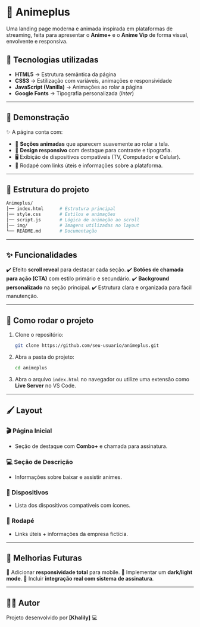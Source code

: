 # 🎌 Animeplus

Uma landing page moderna e animada inspirada em plataformas de streaming, feita para apresentar o **Anime+** e o **Anime Vip** de forma visual, envolvente e responsiva.

## 🚀 Tecnologias utilizadas

* **HTML5** → Estrutura semântica da página
* **CSS3** → Estilização com variáveis, animações e responsividade
* **JavaScript (Vanilla)** → Animações ao rolar a página
* **Google Fonts** → Tipografia personalizada (*Inter*)

---

## 📸 Demonstração

✨ A página conta com:

* 🎥 **Seções animadas** que aparecem suavemente ao rolar a tela.
* 🎨 **Design responsivo** com destaque para contraste e tipografia.
* 🖥️ Exibição de dispositivos compatíveis (TV, Computador e Celular).
* 📑 Rodapé com links úteis e informações sobre a plataforma.

---

## 📂 Estrutura do projeto

```bash
Animeplus/
│── index.html      # Estrutura principal
│── style.css       # Estilos e animações
│── script.js       # Lógica de animação ao scroll
│── img/            # Imagens utilizadas no layout
└── README.md       # Documentação
```

---

## ✨ Funcionalidades

✔️ Efeito **scroll reveal** para destacar cada seção.
✔️ **Botões de chamada para ação (CTA)** com estilo primário e secundário.
✔️ **Background personalizado** na seção principal.
✔️ Estrutura clara e organizada para fácil manutenção.

---

## 🔧 Como rodar o projeto

1. Clone o repositório:

   ```bash
   git clone https://github.com/seu-usuario/animeplus.git
   ```
2. Abra a pasta do projeto:

   ```bash
   cd animeplus
   ```
3. Abra o arquivo `index.html` no navegador ou utilize uma extensão como **Live Server** no VS Code.

---

## 🖌️ Layout

### 🎬 Página Inicial

* Seção de destaque com **Combo+** e chamada para assinatura.

### 💻 Seção de Descrição

* Informações sobre baixar e assistir animes.

### 📱 Dispositivos

* Lista dos dispositivos compatíveis com ícones.

### 📝 Rodapé

* Links úteis + informações da empresa fictícia.

---

## 🌟 Melhorias Futuras

🔲 Adicionar **responsividade total** para mobile.
🔲 Implementar um **dark/light mode**.
🔲 Incluir **integração real com sistema de assinatura**.

---

## 👨‍💻 Autor

Projeto desenvolvido por **\[Khalily]** 💻

